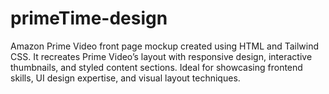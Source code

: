 # primeTime-design
Amazon Prime Video front page mockup created using HTML and Tailwind CSS. It recreates Prime Video’s layout with responsive design, interactive thumbnails, and styled content sections. Ideal for showcasing frontend skills, UI design expertise, and visual layout techniques.
